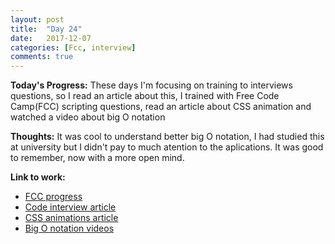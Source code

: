 ```yaml
---
layout: post
title:  "Day 24"
date:   2017-12-07
categories: [Fcc, interview]
comments: true
---
```

**Today's Progress:** These days I'm focusing on training to interviews questions, so I read an article about this, I trained with Free Code Camp(FCC) scripting questions, read an article about CSS animation and watched a video about big O notation

**Thoughts:** It was cool to understand better big O notation, I had studied this at university but I didn't pay to much atention to the aplications. It was good to remember, now with a more open mind.

**Link to work:**
* [FCC progress](https://www.freecodecamp.org/camilaavilarinho)
* [Code interview article](https://medium.freecodecamp.org/cracking-the-front-end-interview-9a34cd46237)
* [CSS animations article](https://css-tricks.com/almanac/properties/a/animation/)
* [Big O notation videos](https://www.freecodecamp.org/videos/big-o-notation-what-it-is-and-why-you-should-care)
